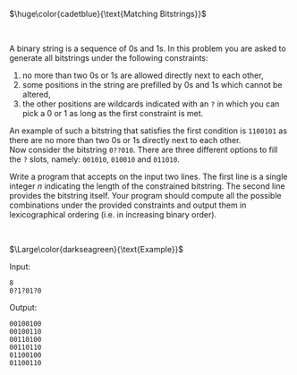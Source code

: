 $\huge\color{cadetblue}{\text{Matching Bitstrings}}$

<br/>

A binary string is a sequence of 0s and 1s. In this problem you are asked to generate all bitstrings under the following constraints:

1. no more than two 0s or 1s are allowed directly next to each other,
2. some positions in the string are prefilled by 0s and 1s which cannot be altered,
3. the other positions are wildcards indicated with an `?` in which you can pick a 0 or 1 as long as the first constraint is met.

An example of such a bitstring that satisfies the first condition is `1100101` as there are no more than two 0s or 1s directly next to each other.  
Now consider the bitstring `0??010`. There are three different options to fill the `?` slots, namely: `001010`, `010010` and `011010`.

Write a program that accepts on the input two lines. The first line is a single integer $n$ indicating the length of the constrained bitstring. The second line provides the bitstring itself. Your program should compute all the possible combinations under the provided constraints and output them in lexicographical ordering (i.e. in increasing binary order).

<br/>

$\Large\color{darkseagreen}{\text{Example}}$

Input:

```text
8
0?1?01?0
```

Output:

```text
00100100
00100110
00110100
00110110
01100100
01100110
```
